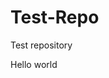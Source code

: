 # Test-Repo
Test repository
<html>
<title>Hello World Test2</title>
<body>
Hello world
</body>
</html>

